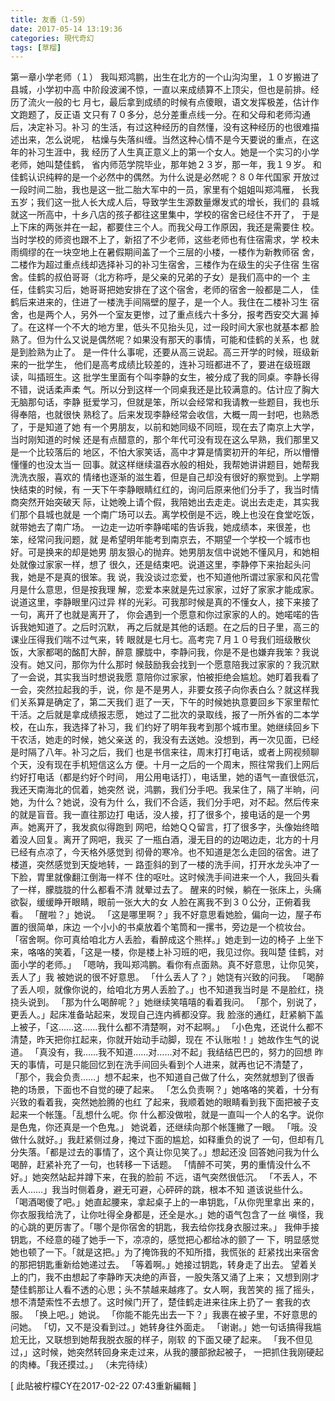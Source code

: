 ```yaml
---
title: 友香（1-59）
date: 2017-05-14 13:19:36
categories: 現代奇幻
tags: [草榴]
---
```

第一章小学老师（１）
我叫郑鸿鹏，出生在北方的一个山沟沟里，１０岁搬进了县城，小学初中高
中阶段波澜不惊，一直以来成绩算不上顶尖，但也是前排。经历了流火一般的七
月七，最后拿到成绩的时候有点傻眼，语文发挥极差，估计作文跑题了，反正语
文只有７０多分，总分差重点线一分。在和父母和老师沟通后，决定补习。补习
的生活，有过这种经历的自然懂，没有这种经历的也很难描述出来，怎么说呢，
枯燥与失落纠缠。当然这种心情不是今天要说的重点，在这年的补习生涯中，我
经历了人生真正意义上的第一个女人。她是一个实习的小学老师，她叫楚佳鹤，
省内师范学院毕业，那年她２３岁，那一年，我１９岁。
和佳鹤认识纯粹的是一个必然中的偶然。为什么说是必然呢？８０年代国家
开放过一段时间二胎，我也是这一批二胎大军中的一员，家里有个姐姐叫郑鸿雁，
长我五岁；我们这一批人长大成人后，导致学生生源数量爆发式的增长，我们的
县城就这一所高中，十乡八店的孩子都往这里集中，学校的宿舍已经住不开了，
于是上下床的两张并在一起，都要住三个人。而我父母工作原因，我还是需要住
校。当时学校的师资也跟不上了，新招了不少老师，这些老师也有住宿需求，学
校未雨绸缪的在一块空地上在暑假期间盖了一个三层的小楼，一楼作为新教师宿
舍，二楼作为超过重点线却选择补习的补习生宿舍，三楼作为在级生的尖子住宿
生宿舍。佳鹤的叔伯哥哥（北方称呼，是父亲的兄弟的子女）是我们高中的一个
主任，佳鹤实习后，她哥哥把她安排在了这个宿舍，老师的宿舍一般都是二人，
佳鹤后来进来的，住进了一楼洗手间隔壁的屋子，是一个人。我住在二楼补习生
宿舍，也是两个人，另外一个室友更惨，过了重点线六十多分，报考西安交大漏
掉了。在这样一个不大的地方里，低头不见抬头见，过一段时间大家也就基本都
脸熟了。但为什么又说是偶然呢？如果没有那天的事情，可能和佳鹤的关系，也
就是到脸熟为止了。
是一件什么事呢，还要从高三说起。高三开学的时候，班级新来的一批学生，
他们是高考成绩比较差的，连补习班都进不了，要进在级班跟读，叫插班生。这
批学生里面有个叫李静的女生，被分成了我的同桌。李静长得不错，说话柔声柔
气。所以分到这样一个同桌我还是比较满意的。估计应了胸大无脑那句话，李静
挺爱学习，但就是笨，所以会经常和我请教一些题目，我也乐得奉陪，也就很快
熟稔了。后来发现李静经常会收信，大概一周一封吧，也熟悉了，于是知道了她
有一个男朋友，以前和她同级不同班，现在去了南京上大学，当时刚知道的时候
还是有点醋意的，那个年代可没有现在这么早熟，我们那里又是一个比较落后的
地区，不怕大家笑话，高中才算是情窦初开的年纪，所以懵懵懂懂的也没太当一
回事。就这样继续温吞水般的相处，我帮她讲讲题目，她帮我洗洗衣服，喜欢的
情绪也逐渐的滋生着，但是自己却没有很好的察觉到。上学期快结束的时候，有
一天下午李静眼睛红红的，询问后原来他们分手了，我当时情商突然开始突破天
际，让她晚上请个假，我陪她出去走走。说出去走走，其实我们那个县城也就是
一个南广场可以去。离学校倒是不远，晚上也没在食堂吃饭，就带她去了南广场。
一边走一边听李静喏喏的告诉我，她成绩本，来很差，也笨，经常问我问题，就
是希望明年能考到南京去，不期望一个学校一个城市也好。可是换来的却是她男
朋友狠心的抛弃。她男朋友信中说她不懂风月，和她相处就像过家家一样，想了
很久，还是结束吧。说道这里，李静停下来抬起头问我，她是不是真的很笨。我
说，我没谈过恋爱，也不知道他所谓过家家和风花雪月是什么意思，但是按我理
解，恋爱本来就是先过家家，过好了家家才能成家。说道这里，李静眼里闪过异
样的光彩。可我那时候是真的不懂女人，接下来接了一句，离开了也就是离开了，
你会遇到一个愿意和你过家家的人的。她喏喏的告诉我她知道了。之后时沉默，
再之后就是其他的话题。在之后的日子里，高三的课业压得我们喘不过气来，转
眼就是七月七。高考完７月１０号我们班级散伙饭，大家都喝的酩酊大醉，醉意
朦胧中，李静问我，你是不是也嫌弃我笨？我说没有。她又问，那你为什么那时
候鼓励我会找到一个愿意陪我过家家的？我沉默了一会说，其实我当时想说我愿
意陪你过家家，怕被拒绝会尴尬。她盯着我看了一会，突然拉起我的手，说，你
是不是男人，非要女孩子向你表白么？就这样我们关系算是确定了，第二天我们
逛了一天，下午的时候她执意要回乡下家里帮忙干活。之后就是拿成绩报志愿，
她过了二批次的录取线，报了一所外省的二本学校，在山东，我选择了补习，我
们约好了明年我考到那个城市里。她继续回乡下干农活，她走的时候，她父亲送
的，我没有去送她。没想到，再一次见面，已经是时隔了八年。补习之后，我们
也是书信来往，周末打打电话，或者上网视频聊个天，没有现在手机短信这么方
便。十月一之后的一个周末，照往常我们上网后约好打电话（都是约好个时间，
用公用电话打），电话里，她的语气一直很低沉，我还天南海北的侃着，她突然
说，鸿鹏，我们分手吧。我呆住了，隔了半晌，问她，为什么？她说，没有为什
么，我们不合适，我们分手吧，对不起。然后传来的就是盲音。我一直往那边打
电话，没人接，打了很多个，接电话的是一个男声。她离开了，我发疯似得跑到
网吧，给她ＱＱ留言，打了很多字，头像始终暗着没人回复。离开了网吧，我买
了一瓶白酒，漫无目的的边喝边走，北方的十月已经有点凉了，今天格外感觉到
彻骨的寒冷。也不知道是怎么走回的宿舍。进了楼道，突然感觉到天旋地转，一
路歪斜的到了一楼的洗手间，打开水龙头冲了一下脸，胃里就像翻江倒海一样不
住的呕吐。这时候洗手间进来一个人，我回头看了一样，朦胧胧的什么都看不清
就晕过去了。
醒来的时候，躺在一张床上，头痛欲裂，缓缓睁开眼睛，眼前一张大大的女
人脸在离我不到３０公分，正俯着我看。
「醒啦？」她说。
「这是哪里啊？」我不好意思看她脸，偏向一边，屋子布置的很简单，床边
一个小小的书桌放着个笔筒和一摞书，旁边是一个梳妆台。
「宿舍啊。你可真给咱北方人丢脸，看醉成这个熊样。」她走到一边的椅子
上坐下来，咯咯的笑着，「这是一楼，你是楼上补习班的吧，我见过你。我叫楚
佳鹤，对面小学的老师。」
「嗯呐，我叫郑鸿鹏。看你有点面熟。真不好意思，让你见笑，丢人了」我
被她说的很不好意思。
「什么丢人了？」她饶有兴致的问我。
「喝醉了丢人呗，就像你说的，给咱北方男人丢脸了。」也不知道我当时是
不是脸红，挠挠头说到。
「那为什么喝醉呢？」她继续笑嘻嘻的看着我问。
「那个，别说了，更丢人。」起床准备站起来，发现自己连内裤都没穿。我
脸涨的通红，赶紧躺下盖上被子，「这……这……我什么都不清楚啊，对不起啊。」
「小色鬼，还说什么都不清楚，昨天把你扛起来，你就开始动手动脚，现在
不认账啦！」她故作生气的说道。
「真没有，我……我不知道……对……对不起」我结结巴巴的，努力的回想
昨天的事情，可是只能回忆到在洗手间回头看到个人进来，就再也记不清楚了，
「那个，我会负责……」想不起来，也不知道自己做了什么，突然就想到了很香
艳的场景，下面也不自觉的硬了起来。
「怎么负责啊？」她咯咯的笑着，十分有兴致的看着我，突然她脸腾的也红
了起来，我顺着她的眼睛看到我下面把被子支起来一个帐篷。「乱想什么呢。你
什么都没做啦，就是一直叫一个人的名字。说你是色鬼，你还真是一个色鬼。」
她说着，还继续向那个帐篷撇了一眼。
「哦。没做什么就好。」我赶紧侧过身，掩过下面的尴尬，如释重负的说了
一句，但却有几分失落。「都是过去的事情了，这个真让你见笑了。」想起还没
回答她问我为什么喝醉，赶紧补充了一句，也转移一下话题。
「情醉不可笑，男的重情没什么不好。」她突然站起并蹲下来，在我的脸前
不远，语气突然很低沉。
「不丢人，不丢人……」我当时侧着身，避无可避，心砰砰的跳，根本不知
道该说些什么。
「喝酒喝傻了吧。」她直起腰来，拿起桌子上的一串钥匙，「从你兜里拿出
来的，你衣服我给洗了，让你吐得全身都是，还全是水。」她的语气包含了一丝
嗔怪，我的心跳的更厉害了。「哪个是你宿舍的钥匙，我去给你找身衣服过来。」
我伸手接钥匙，不经意的碰了她手一下，凉凉的，感觉把心都给冰的颤了一
下，明显感觉她也顿了一下。「就是这把。」为了掩饰我的不知所措，我慌张的
赶紧找出来宿舍的那把钥匙重新给她递过去。
「等着啊。」她接过钥匙，转身走了出去。
望着关上的门，我不由想起了李静昨天决绝的声音，一股失落又涌了上来；
又想到刚才楚佳鹤那让人看不透的心思；头不禁越来越疼了。女人啊，我苦笑的
摇了摇头，想不清楚索性不去想了。这时候门开了，楚佳鹤走进来往床上扔了一
套我的衣服。
「换上吧。」她说。
「你能不能先出去一下？」我裹在被子里，不好意思的问她。
「切，又不是没看到过。」她转身往外面走。
「谢谢。」她一句话搞得我尴尬无比，又联想到她帮我脱衣服的样子，刚软
的下面又硬了起来。
「我不但见过，」这时候，她突然转回身来走过来，从我的腰部掀起被子，
一把抓住我刚硬起的肉棒。「我还摸过。」
（未完待续）


[ 此貼被柠檬CY在2017-02-22 07:43重新編輯 ]
